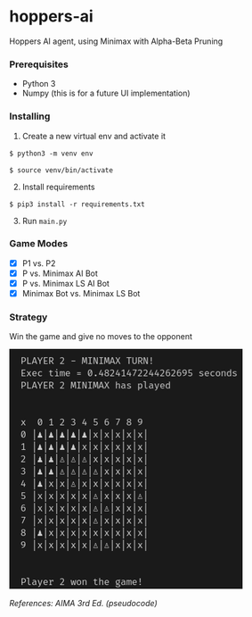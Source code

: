 # hoppers-ai
Hoppers AI agent, using Minimax with Alpha-Beta Pruning

### Prerequisites
- Python 3
- Numpy (this is for a future UI implementation)

### Installing
1. Create a new virtual env and activate it
```shell
$ python3 -m venv env
```  
```shell
$ source venv/bin/activate
```   
2. Install requirements
```shell
$ pip3 install -r requirements.txt
```   
3. Run `main.py`

### Game Modes
- [x] P1 vs. P2
- [x] P vs. Minimax AI Bot
- [x] P vs. Minimax LS AI Bot
- [x] Minimax Bot vs. Minimax LS Bot

### Strategy
Win the game and give no moves to the opponent

![strategy](https://github.com/gusmendez99/ai-hoppers/raw/main/images/strategy.png?raw=true)


*References: AIMA 3rd Ed. (pseudocode)*